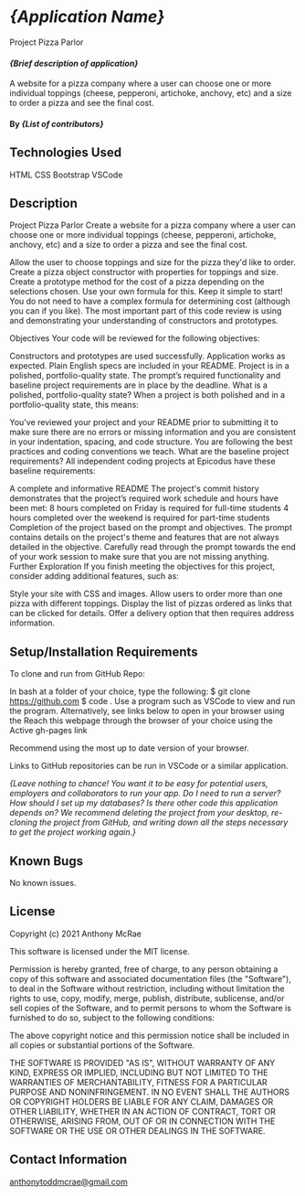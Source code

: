 # _{Application Name}_
Project
Pizza Parlor
#### _{Brief description of application}_
A website for a pizza company where a user can choose one or more individual toppings (cheese, pepperoni, artichoke, anchovy, etc) and a size to order a pizza and see the final cost.
#### By _**{List of contributors}**_

## Technologies Used

HTML
CSS
Bootstrap
VSCode

## Description

Project
Pizza Parlor
Create a website for a pizza company where a user can choose one or more individual toppings (cheese, pepperoni, artichoke, anchovy, etc) and a size to order a pizza and see the final cost.

Allow the user to choose toppings and size for the pizza they'd like to order.
Create a pizza object constructor with properties for toppings and size.
Create a prototype method for the cost of a pizza depending on the selections chosen. Use your own formula for this.
Keep it simple to start! You do not need to have a complex formula for determining cost (although you can if you like). The most important part of this code review is using and demonstrating your understanding of constructors and prototypes.

Objectives
Your code will be reviewed for the following objectives:

Constructors and prototypes are used successfully.
Application works as expected.
Plain English specs are included in your README.
Project is in a polished, portfolio-quality state.
The prompt’s required functionality and baseline project requirements are in place by the deadline.
What is a polished, portfolio-quality state?
When a project is both polished and in a portfolio-quality state, this means:

You've reviewed your project and your README prior to submitting it to make sure there are no errors or missing information and you are consistent in your indentation, spacing, and code structure.
You are following the best practices and coding conventions we teach.
What are the baseline project requirements?
All independent coding projects at Epicodus have these baseline requirements:

A complete and informative README
The project's commit history demonstrates that the project’s required work schedule and hours have been met:
8 hours completed on Friday is required for full-time students
4 hours completed over the weekend is required for part-time students
Completion of the project based on the prompt and objectives. The prompt contains details on the project's theme and features that are not always detailed in the objective. Carefully read through the prompt towards the end of your work session to make sure that you are not missing anything.
Further Exploration
If you finish meeting the objectives for this project, consider adding additional features, such as:

Style your site with CSS and images.
Allow users to order more than one pizza with different toppings.
Display the list of pizzas ordered as links that can be clicked for details.
Offer a delivery option that then requires address information.

## Setup/Installation Requirements

To clone and run from GitHub Repo:

In bash at a folder of your choice, type the following:
$ git clone https://github.com
$ code .
Use a program such as VSCode to view and run the program.
Alternatively, see links below to open in your browser using the Reach this webpage through the browser of your choice using the Active gh-pages link

Recommend using the most up to date version of your browser.

Links to GitHub repositories can be run in VSCode or a similar application.

_{Leave nothing to chance! You want it to be easy for potential users, employers and collaborators to run your app. Do I need to run a server? How should I set up my databases? Is there other code this application depends on? We recommend deleting the project from your desktop, re-cloning the project from GitHub, and writing down all the steps necessary to get the project working again.}_

## Known Bugs

No known issues.

## License
Copyright (c) 2021 Anthony McRae

This software is licensed under the MIT license.

Permission is hereby granted, free of charge, to any person obtaining a copy of this software and associated documentation files (the "Software"), to deal in the Software without restriction, including without limitation the rights to use, copy, modify, merge, publish, distribute, sublicense, and/or sell copies of the Software, and to permit persons to whom the Software is furnished to do so, subject to the following conditions:

The above copyright notice and this permission notice shall be included in all copies or substantial portions of the Software.

THE SOFTWARE IS PROVIDED "AS IS", WITHOUT WARRANTY OF ANY KIND, EXPRESS OR IMPLIED, INCLUDING BUT NOT LIMITED TO THE WARRANTIES OF MERCHANTABILITY, FITNESS FOR A PARTICULAR PURPOSE AND NONINFRINGEMENT. IN NO EVENT SHALL THE AUTHORS OR COPYRIGHT HOLDERS BE LIABLE FOR ANY CLAIM, DAMAGES OR OTHER LIABILITY, WHETHER IN AN ACTION OF CONTRACT, TORT OR OTHERWISE, ARISING FROM, OUT OF OR IN CONNECTION WITH THE SOFTWARE OR THE USE OR OTHER DEALINGS IN THE SOFTWARE.

## Contact Information

anthonytoddmcrae@gmail.com
